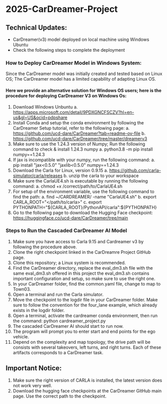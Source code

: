 # 2025-CarDreamer-Project

## Technical Updates:
  - CarDreamer(v3) model deployed on local machine using Windows Ubuntu
  - Check the following steps to complete the deployment


### How to Deploy CarDreamer Model in Windows System:
Since the CarDreamer model was initially created and tested based on Linux OS; The CarDreamer model has a limited capability of adapting Linux OS.

#### Here we provide an alternative solution for Windows OS users; here is the procedure for deploying CarDreamer V3 on Windows Os:
  1. Download Windows Unbuntu
    a. https://apps.microsoft.com/detail/9PDXGNCFSCZV?hl=en-us&gl=US&ocid=pdpshare
  2. Install Conda and setup the conda environment by following the CarDreamer Setup tutorial, refer to the following page:
    a. https://github.com/ucd-dare/CarDreamer?tab=readme-ov-file
    b. https://github.com/ucd-dare/CarDreamer/tree/master/dreamerv3
  3. Make sure to use the 1.24.3 version of Numpy; Run the following command to check & install 1.24.3 numpy
    a.  python3.8 -m pip install numpy==1.24.3
  4. If jax is incompatible with your numpy, run the following command:
    a. pip install "jax<0.5.0" "jaxlib<0.5.0" numpy==1.24.3
  5. Download the Carla for Linux, version 0.9.15
     a. https://github.com/carla-simulator/carla/releases
     b. unzip the carla to your workspace
  6. Make sure the CarlaUE4.sh is executable by running the following command:
    a. chmod +x /correct/path/to/CarlaUE4.sh
  7. For setup of the environment variable, use the following command to find the path:
    a. find ~/CARDREAMER/ -name "CarlaUE4.sh"
    b. export CARLA_ROOT="</path/to/carla>"
    c. export PYTHONPATH="${CARLA_ROOT}/PythonAPI/carla":${PYTHONPATH}
  9. Go to the following page to download the Hugging Face checkpoint:
     https://huggingface.co/ucd-dare/CarDreamer/tree/main
     
### Steps to Run the Cascaded CarDreamer AI Model
1. Make sure you have access to Carla 9.15 and Cardreamer v3 by following the procedure above.
2. Clone the right checkpoint linked in the CarDreamre Project GitHub page.
3. Clone this repository; a Linux system is recommended.
4. Find the CarDreamer directory, replace the eval_dm3.sh file with the same eval_dm3.sh offered in this project the eval_dm3.sh contains important configuration and setup, so make sure to use the right one.
5. In your CarDreamer folder, find the common.yaml file, change to map to Town03.
6. Open a terminal and run the Carla simulator.
7. Move the checkpoint to the logdir file in your CarDreamer folder. Make sure to follow the convention for the four_lane example, which already exists in the logdir folder.
8. Open a terminal, activate the cardreamer conda environment, then run the command: python cardreamer_project.py
9. The cascaded CarDreamer AI should start to run now.
10. The program will prompt you to enter start and end points for the ego vehicle.
11. Depend on the complexity and map topology, the drive path will be consists with several takeovers, left turns, and right turns. Each of these artifacts corresponds to a CarDreamer task.

    
## Important Notice: 
1. Make sure the right version of CARLA is installed, the latest version does not work very well. 
2. Download the hugging face checkpoints at the CarDreamer GitHub main page. Use the correct path to the checkpoint.
